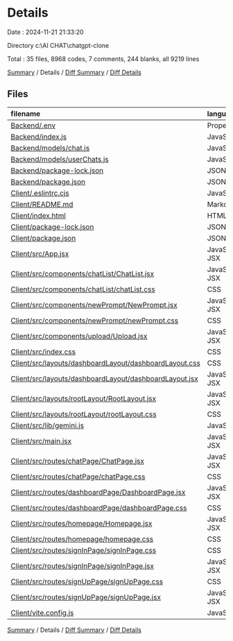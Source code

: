 # Details

Date : 2024-11-21 21:33:20

Directory c:\\AI CHAT\\chatgpt-clone

Total : 35 files,  8968 codes, 7 comments, 244 blanks, all 9219 lines

[Summary](results.md) / Details / [Diff Summary](diff.md) / [Diff Details](diff-details.md)

## Files
| filename | language | code | comment | blank | total |
| :--- | :--- | ---: | ---: | ---: | ---: |
| [Backend/.env](/Backend/.env) | Properties | 7 | 0 | 2 | 9 |
| [Backend/index.js](/Backend/index.js) | JavaScript | 91 | 5 | 48 | 144 |
| [Backend/models/chat.js](/Backend/models/chat.js) | JavaScript | 31 | 0 | 4 | 35 |
| [Backend/models/userChats.js](/Backend/models/userChats.js) | JavaScript | 26 | 0 | 4 | 30 |
| [Backend/package-lock.json](/Backend/package-lock.json) | JSON | 1,777 | 0 | 1 | 1,778 |
| [Backend/package.json](/Backend/package.json) | JSON | 22 | 0 | 1 | 23 |
| [Client/.eslintrc.cjs](/Client/.eslintrc.cjs) | JavaScript | 23 | 0 | 0 | 23 |
| [Client/README.md](/Client/README.md) | Markdown | 2 | 0 | 1 | 3 |
| [Client/index.html](/Client/index.html) | HTML | 13 | 0 | 1 | 14 |
| [Client/package-lock.json](/Client/package-lock.json) | JSON | 5,995 | 0 | 1 | 5,996 |
| [Client/package.json](/Client/package.json) | JSON | 33 | 0 | 1 | 34 |
| [Client/src/App.jsx](/Client/src/App.jsx) | JavaScript JSX | 6 | 0 | 1 | 7 |
| [Client/src/components/chatList/ChatList.jsx](/Client/src/components/chatList/ChatList.jsx) | JavaScript JSX | 40 | 0 | 7 | 47 |
| [Client/src/components/chatList/chatList.css](/Client/src/components/chatList/chatList.css) | CSS | 53 | 0 | 11 | 64 |
| [Client/src/components/newPrompt/NewPrompt.jsx](/Client/src/components/newPrompt/NewPrompt.jsx) | JavaScript JSX | 79 | 0 | 15 | 94 |
| [Client/src/components/newPrompt/newPrompt.css](/Client/src/components/newPrompt/newPrompt.css) | CSS | 38 | 0 | 12 | 50 |
| [Client/src/components/upload/Upload.jsx](/Client/src/components/upload/Upload.jsx) | JavaScript JSX | 69 | 0 | 17 | 86 |
| [Client/src/index.css](/Client/src/index.css) | CSS | 14 | 0 | 1 | 15 |
| [Client/src/layouts/dashboardLayout/dashboardLayout.css](/Client/src/layouts/dashboardLayout/dashboardLayout.css) | CSS | 13 | 0 | 2 | 15 |
| [Client/src/layouts/dashboardLayout/dashboardLayout.jsx](/Client/src/layouts/dashboardLayout/dashboardLayout.jsx) | JavaScript JSX | 24 | 0 | 6 | 30 |
| [Client/src/layouts/rootLayout/RootLayout.jsx](/Client/src/layouts/rootLayout/RootLayout.jsx) | JavaScript JSX | 34 | 0 | 7 | 41 |
| [Client/src/layouts/rootLayout/rootLayout.css](/Client/src/layouts/rootLayout/rootLayout.css) | CSS | 25 | 0 | 2 | 27 |
| [Client/src/lib/gemini.js](/Client/src/lib/gemini.js) | JavaScript | 14 | 0 | 6 | 20 |
| [Client/src/main.jsx](/Client/src/main.jsx) | JavaScript JSX | 49 | 0 | 6 | 55 |
| [Client/src/routes/chatPage/ChatPage.jsx](/Client/src/routes/chatPage/ChatPage.jsx) | JavaScript JSX | 48 | 0 | 12 | 60 |
| [Client/src/routes/chatPage/chatPage.css](/Client/src/routes/chatPage/chatPage.css) | CSS | 33 | 0 | 13 | 46 |
| [Client/src/routes/dashboardPage/DashboardPage.jsx](/Client/src/routes/dashboardPage/DashboardPage.jsx) | JavaScript JSX | 51 | 0 | 11 | 62 |
| [Client/src/routes/dashboardPage/dashboardPage.css](/Client/src/routes/dashboardPage/dashboardPage.css) | CSS | 93 | 0 | 13 | 106 |
| [Client/src/routes/homepage/Homepage.jsx](/Client/src/routes/homepage/Homepage.jsx) | JavaScript JSX | 64 | 1 | 6 | 71 |
| [Client/src/routes/homepage/homepage.css](/Client/src/routes/homepage/homepage.css) | CSS | 164 | 0 | 28 | 192 |
| [Client/src/routes/signInPage/signInPage.css](/Client/src/routes/signInPage/signInPage.css) | CSS | 6 | 0 | 0 | 6 |
| [Client/src/routes/signInPage/signInPage.jsx](/Client/src/routes/signInPage/signInPage.jsx) | JavaScript JSX | 10 | 0 | 0 | 10 |
| [Client/src/routes/signUpPage/signUpPage.css](/Client/src/routes/signUpPage/signUpPage.css) | CSS | 6 | 0 | 0 | 6 |
| [Client/src/routes/signUpPage/signUpPage.jsx](/Client/src/routes/signUpPage/signUpPage.jsx) | JavaScript JSX | 10 | 0 | 2 | 12 |
| [Client/vite.config.js](/Client/vite.config.js) | JavaScript | 5 | 1 | 2 | 8 |

[Summary](results.md) / Details / [Diff Summary](diff.md) / [Diff Details](diff-details.md)